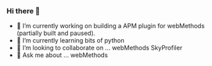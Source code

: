 ### Hi there 👋

- 🔭 I’m currently working on building a APM plugin for webMethods (partially built and paused).
- 🌱 I’m currently learning bits of python
- 👯 I’m looking to collaborate on ... webMethods SkyProfiler 
- 💬 Ask me about ... webMethods 

<!--
**chiragsanghavi/chiragsanghavi** is a ✨ _special_ ✨ repository because its `README.md` (this file) appears on your GitHub profile.

Here are some ideas to get you started:

- 🔭 I’m currently working on ...
- 🌱 I’m currently learning ...
- 👯 I’m looking to collaborate on ...
- 🤔 I’m looking for help with ...
- 💬 Ask me about ...
- 📫 How to reach me: ...
- 😄 Pronouns: ...
- ⚡ Fun fact: ...
-->
